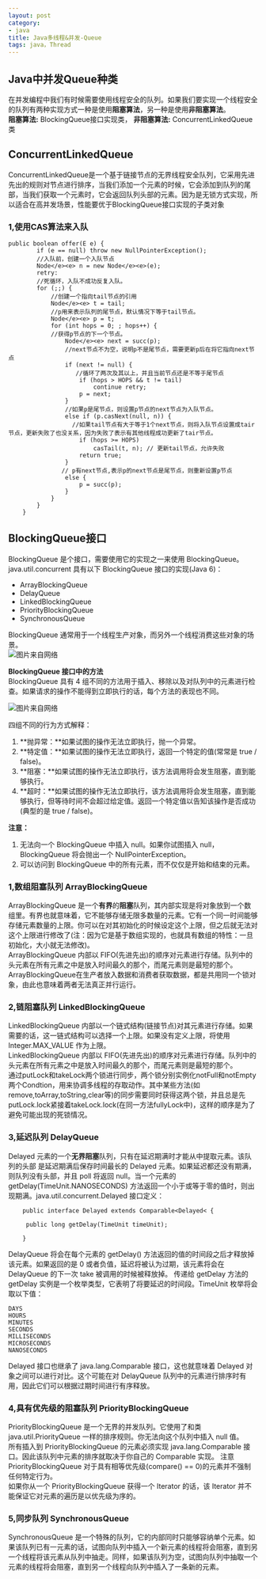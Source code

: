 ```yaml
---
layout: post
category: 
- java
title: Java多线程&并发-Queue
tags: java，Thread
---
```

## Java中并发Queue种类

在并发编程中我们有时候需要使用线程安全的队列。如果我们要实现一个线程安全的队列有两种实现方式一种是使用**阻塞算法**，另一种是使用**非阻塞算法**。<br>
**阻塞算法:** BlockingQueue接口实现类，
**非阻塞算法:** ConcurrentLinkedQueue类

## ConcurrentLinkedQueue

ConcurrentLinkedQueue是一个基于链接节点的无界线程安全队列，它采用先进先出的规则对节点进行排序，当我们添加一个元素的时候，它会添加到队列的尾部，当我们获取一个元素时，它会返回队列头部的元素。因为是无锁方式实现，所以适合在高并发场景，性能要优于BlockingQueue接口实现的子类对象

### 1,使用CAS算法来入队

	public boolean offer(E e) {
	        if (e == null) throw new NullPointerException();
	        //入队前，创建一个入队节点
	        Node</e><e> n = new Node</e><e>(e);
	        retry:
	        //死循环，入队不成功反复入队。
	        for (;;) {
	            //创建一个指向tail节点的引用
	            Node</e><e> t = tail;
	            //p用来表示队列的尾节点，默认情况下等于tail节点。
	            Node</e><e> p = t;
	            for (int hops = 0; ; hops++) {
	            //获得p节点的下一个节点。
	                Node</e><e> next = succ(p);
	     			//next节点不为空，说明p不是尾节点，需要更新p后在将它指向next节点
	                if (next != null) {
	                   //循环了两次及其以上，并且当前节点还是不等于尾节点
	                    if (hops > HOPS && t != tail)
	                        continue retry;
	                    p = next;
	                }
	                //如果p是尾节点，则设置p节点的next节点为入队节点。
	                else if (p.casNext(null, n)) {
	                  //如果tail节点有大于等于1个next节点，则将入队节点设置成tair节点，更新失败了也没关系，因为失败了表示有其他线程成功更新了tair节点。
						if (hops >= HOPS)
	                        casTail(t, n); // 更新tail节点，允许失败
	                    return true;
	                }
	               // p有next节点,表示p的next节点是尾节点，则重新设置p节点
	                else {
	                    p = succ(p);
	                }
	            }
	        }
	    }

## BlockingQueue接口

BlockingQueue 是个接口，需要使用它的实现之一来使用 BlockingQueue。java.util.concurrent 具有以下 BlockingQueue 接口的实现(Java 6)：<br>

* ArrayBlockingQueue
* DelayQueue
* LinkedBlockingQueue
* PriorityBlockingQueue
* SynchronousQueue

BlockingQueue 通常用于一个线程生产对象，而另外一个线程消费这些对象的场景。<br>
![](https://timgsa.baidu.com/timg?image&quality=80&size=b9999_10000&sec=1503846043589&di=49c2987da1f56b640003a38eec71028c&imgtype=0&src=http%3A%2F%2Fstatic.oschina.net%2Fuploads%2Fspace%2F2014%2F0106%2F211417_F2gn_1421353.png "图片来自网络")

**BlockingQueue 接口中的方法**<br>
BlockingQueue 具有 4 组不同的方法用于插入、移除以及对队列中的元素进行检查。如果请求的操作不能得到立即执行的话，每个方法的表现也不同。<br>

![](http://img.blog.csdn.net/20170827202620381 "图片来自网络")

四组不同的行为方式解释：<br>

1. **抛异常：**如果试图的操作无法立即执行，抛一个异常。
2. **特定值：**如果试图的操作无法立即执行，返回一个特定的值(常常是 true / false)。
3. **阻塞：**如果试图的操作无法立即执行，该方法调用将会发生阻塞，直到能够执行。
4. **超时：**如果试图的操作无法立即执行，该方法调用将会发生阻塞，直到能够执行，但等待时间不会超过给定值。返回一个特定值以告知该操作是否成功(典型的是 true / false)。

**注意：**

1. 无法向一个 BlockingQueue 中插入 null。如果你试图插入 null，BlockingQueue 将会抛出一个 NullPointerException。
2. 可以访问到 BlockingQueue 中的所有元素，而不仅仅是开始和结束的元素。

### 1,数组阻塞队列 ArrayBlockingQueue

ArrayBlockingQueue 是一个**有界**的**阻塞**队列，其内部实现是将对象放到一个数组里。有界也就意味着，它不能够存储无限多数量的元素。它有一个同一时间能够存储元素数量的上限。你可以在对其初始化的时候设定这个上限，但之后就无法对这个上限进行修改了(注：因为它是基于数组实现的，也就具有数组的特性：一旦初始化，大小就无法修改)。<br>
ArrayBlockingQueue 内部以 FIFO(先进先出)的顺序对元素进行存储。队列中的头元素在所有元素之中是放入时间最久的那个，而尾元素则是最短的那个。<br>
ArrayBlockingQueue在生产者放入数据和消费者获取数据，都是共用同一个锁对象，由此也意味着两者无法真正并行运行。

### 2,链阻塞队列 LinkedBlockingQueue
LinkedBlockingQueue 内部以一个链式结构(链接节点)对其元素进行存储。如果需要的话，这一链式结构可以选择一个上限。如果没有定义上限，将使用 Integer.MAX_VALUE 作为上限。<br>
LinkedBlockingQueue 内部以 FIFO(先进先出)的顺序对元素进行存储。队列中的头元素在所有元素之中是放入时间最久的那个，而尾元素则是最短的那个。<br>
通过putLock和takeLock两个锁进行同步，两个锁分别实例化notFull和notEmpty两个Condtion，用来协调多线程的存取动作。其中某些方法(如remove,toArray,toString,clear等)的同步需要同时获得这两个锁，并且总是先putLock.lock紧接着takeLock.lock(在同一方法fullyLock中)，这样的顺序是为了避免可能出现的死锁情况。

### 3,延迟队列 DelayQueue
Delayed 元素的一个**无界阻塞**队列，只有在延迟期满时才能从中提取元素。该队列的头部 是延迟期满后保存时间最长的 Delayed 元素。如果延迟都还没有期满，则队列没有头部，并且 poll 将返回 null。当一个元素的getDelay(TimeUnit.NANOSECONDS) 方法返回一个小于或等于零的值时，则出现期满。java.util.concurrent.Delayed 接口定义：

		public interface Delayed extends Comparable<Delayed< {  
		  
		 public long getDelay(TimeUnit timeUnit);  
		  
		} 

DelayQueue 将会在每个元素的 getDelay() 方法返回的值的时间段之后才释放掉该元素。如果返回的是 0 或者负值，延迟将被认为过期，该元素将会在 DelayQueue 的下一次 take  被调用的时候被释放掉。
传递给 getDelay 方法的 getDelay 实例是一个枚举类型，它表明了将要延迟的时间段。TimeUnit 枚举将会取以下值：

	DAYS  
	HOURS  
	MINUTES  
	SECONDS  
	MILLISECONDS  
	MICROSECONDS  
	NANOSECONDS 

Delayed 接口也继承了 java.lang.Comparable 接口，这也就意味着 Delayed 对象之间可以进行对比。这个可能在对 DelayQueue 队列中的元素进行排序时有用，因此它们可以根据过期时间进行有序释放。

### 4,具有优先级的阻塞队列 PriorityBlockingQueue

PriorityBlockingQueue 是一个无界的并发队列。它使用了和类 java.util.PriorityQueue 一样的排序规则。你无法向这个队列中插入 null 值。<br>
所有插入到 PriorityBlockingQueue 的元素必须实现 java.lang.Comparable 接口。因此该队列中元素的排序就取决于你自己的 Comparable 实现。
注意 PriorityBlockingQueue 对于具有相等优先级(compare() == 0)的元素并不强制任何特定行为。<br>
如果你从一个 PriorityBlockingQueue 获得一个 Iterator 的话，该 Iterator 并不能保证它对元素的遍历是以优先级为序的。

### 5,同步队列 SynchronousQueue
SynchronousQueue 是一个特殊的队列，它的内部同时只能够容纳单个元素。如果该队列已有一元素的话，试图向队列中插入一个新元素的线程将会阻塞，直到另一个线程将该元素从队列中抽走。同样，如果该队列为空，试图向队列中抽取一个元素的线程将会阻塞，直到另一个线程向队列中插入了一条新的元素。<br>
